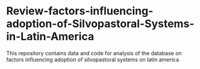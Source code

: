 # Review-factors-influencing-adoption-of-Silvopastoral-Systems-in-Latin-America
This repository contains data and code for analysis of the database on factors influencing adoption of silvopastoral systems on latin america
